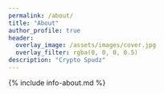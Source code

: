 ```yaml
---
permalink: /about/
title: "About"
author_profile: true
header:
  overlay_image: /assets/images/cover.jpg
  overlay_filter: rgba(0, 0, 0, 0.5)
description: "Crypto Spudz"
---
```

{% include info-about.md %}

